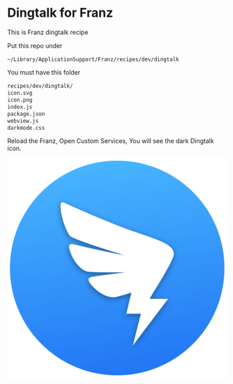 # Dingtalk for Franz
This is Franz dingtalk recipe

Put this repo under

```
~/Library/ApplicationSupport/Franz/recipes/dev/dingtalk
```

You must have this folder
```
recipes/dev/dingtalk/
icon.svg
icon.png
index.js
package.json
webview.js
darkmode.css
```

Reload the Franz, Open Custom Services, You will see the dark Dingtalk icon. 

![Dark Dingtalk icon](https://github.com/mirzaakhena/recipe-dingtalk/blob/master/icon.png?raw=true)
